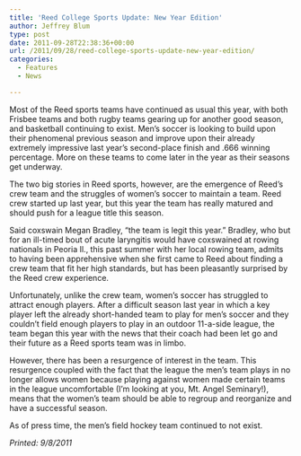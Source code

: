 ```yaml
---
title: 'Reed College Sports Update: New Year Edition'
author: Jeffrey Blum
type: post
date: 2011-09-28T22:38:36+00:00
url: /2011/09/28/reed-college-sports-update-new-year-edition/
categories:
  - Features
  - News

---
```

Most of the Reed sports teams have continued as usual this year, with both Frisbee teams and both rugby teams gearing up for another good season, and basketball continuing to exist. Men’s soccer is looking to build upon their phenomenal previous season and improve upon their already extremely impressive last year’s second-place finish and .666 winning percentage. More on these teams to come later in the year as their seasons get underway.

The two big stories in Reed sports, however, are the emergence of Reed’s crew team and the struggles of women’s soccer to maintain a team. Reed crew started up last year, but this year the team has really matured and should push for a league title this season.

Said coxswain Megan Bradley, “the team is legit this year.” Bradley, who but for an ill-timed bout of acute laryngitis would have coxswained at rowing nationals in Peoria Il., this past summer with her local rowing team, admits to having been apprehensive when she first came to Reed about finding a crew team that fit her high standards, but has been pleasantly surprised by the Reed crew experience.

Unfortunately, unlike the crew team, women’s soccer has struggled to attract enough players. After a difficult season last year in which a key player left the already short-handed team to play for men’s soccer and they couldn’t field enough players to play in an outdoor 11-a-side league, the team began this year with the news that their coach had been let go and their future as a Reed sports team was in limbo.

However, there has been a resurgence of interest in the team. This resurgence coupled with the fact that the league the men’s team plays in no longer allows women because playing against women made certain teams in the league uncomfortable (I’m looking at you, Mt. Angel Seminary!), means that the women’s team should be able to regroup and reorganize and have a successful season.

As of press time, the men’s field hockey team continued to not exist.

_Printed: 9/8/2011_